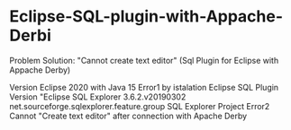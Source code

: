 # Eclipse-SQL-plugin-with-Appache-Derbi
Problem Solution: "Cannot create  text editor" (Sql Plugin for Eclipse with Appache Derby)

Version Eclipse 2020 with Java 15
Error1 by istalation Eclipse SQL Plugin Version "Eclipse SQL Explorer	3.6.2.v20190302	net.sourceforge.sqlexplorer.feature.group	SQL Explorer Project
Error2 Cannot "Create text editor" after connection with Apache Derby




